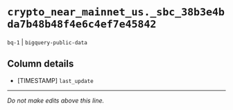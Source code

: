 # `crypto_near_mainnet_us._sbc_38b3e4bda7b48b48f4e6c4ef7e45842`
`bq-1` | `bigquery-public-data`

## Column details
* [TIMESTAMP] `last_update`

-------------------------------------------------------------------------------
*Do not make edits above this line.*

